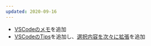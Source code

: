 ```yaml
---
updated: 2020-09-16
---
```

- [VSCodeのメモ](/it/vscode/)を追加
- [VSCodeのTips](/it/vscode/tips.html)を追加し、[選択内容を次々に拡張](/it/vscode/tips.html#selection-next-match)を追加
